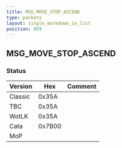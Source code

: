 ```yaml
---
title: MSG_MOVE_STOP_ASCEND
type: packets
layout: single_markdown_in_list
position: 859
---
```


## MSG_MOVE_STOP_ASCEND

### Status

Version    | Hex        | Comment
---------- | ---------- | ---------- 
Classic    | 0x35A      |
TBC        | 0x35A      |
WotLK      | 0x35A      |
Cata       | 0x7B00     |
MoP        |            |
